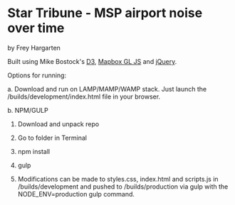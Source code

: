 Star Tribune - MSP airport noise over time
================

by Frey Hargarten

Built using Mike Bostock's [D3](https://github.com/mbostock/d3), [Mapbox GL JS](https://github.com/mapbox/mapbox-gl-js) and [jQuery](https://github.com/jquery/jquery).


Options for running:

a. Download and run on LAMP/MAMP/WAMP stack. Just launch the /builds/development/index.html file in your browser.

b. NPM/GULP

1. Download and unpack repo

2. Go to folder in Terminal

3. npm install

4. gulp

5. Modifications can be made to styles.css, index.html and scripts.js in /builds/development and pushed to /builds/production via gulp with the NODE_ENV=production gulp command.